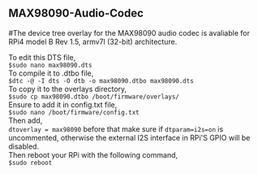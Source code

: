 ## MAX98090-Audio-Codec
#The device tree overlay for the MAX98090 audio codec is avaliable for RPi4 model B Rev 1.5, armv7l (32-bit) architecture.

To edit this DTS file,<br>
 `$sudo nano max98090.dts`<br>
To compile it to .dtbo file,<br>
 `$dtc -@ -I dts -O dtb -o max98090.dtbo max98090.dts`<br>
To copy it to the overlays directory,<br>
 `$sudo cp max98090.dtbo /boot/firmware/overlays/`<br>
Ensure to add it in config.txt file,<br>
 `$sudo nano /boot/firmware/config.txt`<br>
Then add,<br>
 `dtoverlay = max98090` before that make sure if `dtparam=i2s=on` is uncommented, otherwise the external I2S interface in RPi'S GPIO will be disabled.<br>
Then reboot your RPi with the following command,<br>
 `$sudo reboot`<br>
